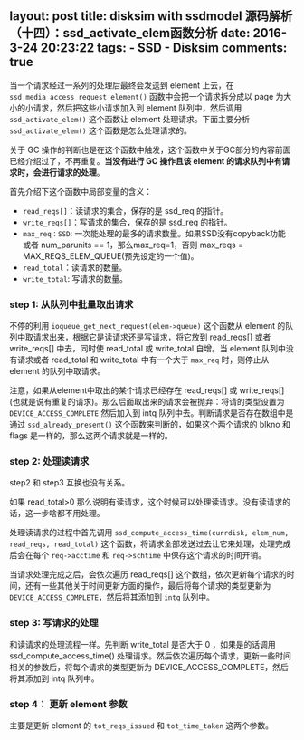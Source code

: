 layout: post
title: disksim with ssdmodel 源码解析（十四）：ssd_activate_elem函数分析
date: 2016-3-24 20:23:22
tags: 
	- SSD
	- Disksim
comments: true  
---



当一个请求经过一系列的处理后最终会发送到 element 上去，在 `ssd_media_access_request_element()` 函数中会把一个请求拆分成以 page 为大小的小请求，然后把这些小请求加入到 element 队列中，然后调用 `ssd_activate_elem()` 这个函数让 element 处理请求。下面主要分析 `ssd_activate_elem()` 这个函数是怎么处理请求的。

关于 GC 操作的判断也是在这个函数中触发，这个函数中关于GC部分的内容前面已经介绍过了，不再重复。**当没有进行 GC 操作且该 element 的请求队列中有请求时，会进行请求的处理**。

<!--more-->

首先介绍下这个函数中局部变量的含义：
- `read_reqs[]`：读请求的集合，保存的是 ssd_req 的指针。
- `write_reqs[]`：写请求的集合，保存的是 ssd_req 的指针。
- `max_req：SSD`: 一次能处理的最多的请求数量。如果SSD没有copyback功能 或者 num_parunits == 1，那么max_req=1，否则 max_reqs = MAX_REQS_ELEM_QUEUE(预先设定的一个值)。
- `read_total`：读请求的数量。
- `write_total`: 写请求的数量。


### **step 1: 从队列中批量取出请求** ###

不停的利用  `ioqueue_get_next_request(elem->queue)` 这个函数从 element 的队列中取请求出来，根据它是读请求还是写请求，将它放到 read_reqs[] 或者 write_reqs[] 中去，同时使 read_total 或 write_total 自增。当 element 队列中没有请求或者 read_total 和 write_total 中有一个大于 `max_req` 时，则停止从 element 的队列中取请求。

注意，如果从element中取出的某个请求已经存在 read_reqs[] 或 write_reqs[] (也就是说有重复的请求)。那么后面取出来的请求会被抛弃：将请的类型设置为 `DEVICE_ACCESS_COMPLETE` 然后加入到 intq 队列中去。判断请求是否存在数组中是通过 `ssd_already_present()` 这个函数来判断的，如果这个两个请求的 blkno 和 flags 是一样的，那么这两个请求就是一样的。


### **step 2: 处理读请求** ###

step2 和 step3 互换也没有关系。

如果 read_total>0 那么说明有读请求，这个时候可以处理读请求。没有读请求的话，这一步啥都不用处理。

处理读请求的过程中首先调用  `ssd_compute_access_time(currdisk, elem_num, read_reqs, read_total)` 这个函数，将请求全部发送过去让它来处理，处理完成后会在每个 `req->acctime` 和 `req->schtime` 中保存这个请求的时间开销。

当请求处理完成之后，会依次遍历 read_reqs[] 这个数组，依次更新每个请求的时间，还有一些其他关于时间更新方面的操作，最后将每个请求的类型更新为 `DEVICE_ACCESS_COMPLETE`，然后将其添加到 `intq` 队列中。


### **step 3: 写请求的处理** ###

和读请求的处理流程一样。先判断 write_total 是否大于 0 ，如果是的话调用  ssd_compute_access_time() 处理请求。然后依次遍历每个请求，更新一些时间相关的参数后，将每个请求的类型更新为 DEVICE_ACCESS_COMPLETE，然后将其添加到 intq 队列中。


### **step 4： 更新 element 参数** ###

主要是更新 element 的 `tot_reqs_issued` 和 `tot_time_taken` 这两个参数。




